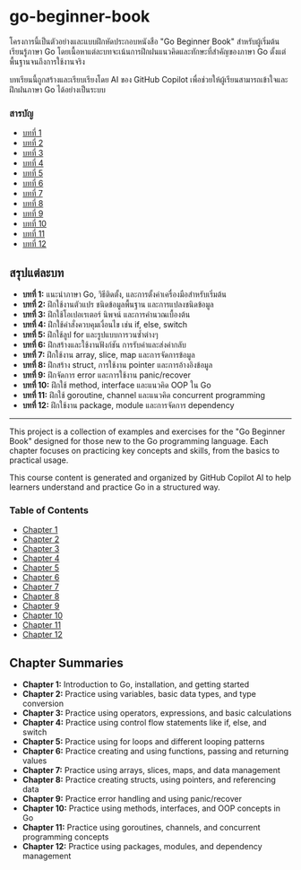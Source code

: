 # go-beginner-book


โครงการนี้เป็นตัวอย่างและแบบฝึกหัดประกอบหนังสือ "Go Beginner Book" สำหรับผู้เริ่มต้นเรียนรู้ภาษา Go โดยเนื้อหาแต่ละบทจะเน้นการฝึกฝนแนวคิดและทักษะที่สำคัญของภาษา Go ตั้งแต่พื้นฐานจนถึงการใช้งานจริง

บทเรียนนี้ถูกสร้างและเรียบเรียงโดย AI ของ GitHub Copilot เพื่อช่วยให้ผู้เรียนสามารถเข้าใจและฝึกฝนภาษา Go ได้อย่างเป็นระบบ

### สารบัญ

- [บทที่ 1](chapter01/th/README.md)
- [บทที่ 2](chapter02/th/README.md)
- [บทที่ 3](chapter03/th/README.md)
- [บทที่ 4](chapter04/th/README.md)
- [บทที่ 5](chapter05/th/README.md)
- [บทที่ 6](chapter06/th/README.md)
- [บทที่ 7](chapter07/th/README.md)
- [บทที่ 8](chapter08/th/README.md)
- [บทที่ 9](chapter09/th/README.md)
- [บทที่ 10](chapter10/th/README.md)
- [บทที่ 11](chapter11/th/README.md)
- [บทที่ 12](chapter12/th/README.md)

## สรุปแต่ละบท

- **บทที่ 1:** แนะนำภาษา Go, วิธีติดตั้ง, และการตั้งค่าเครื่องมือสำหรับเริ่มต้น
- **บทที่ 2:** ฝึกใช้งานตัวแปร ชนิดข้อมูลพื้นฐาน และการแปลงชนิดข้อมูล
- **บทที่ 3:** ฝึกใช้โอเปอเรเตอร์ นิพจน์ และการคำนวณเบื้องต้น
- **บทที่ 4:** ฝึกใช้คำสั่งควบคุมเงื่อนไข เช่น if, else, switch
- **บทที่ 5:** ฝึกใช้ลูป for และรูปแบบการวนซ้ำต่างๆ
- **บทที่ 6:** ฝึกสร้างและใช้งานฟังก์ชัน การรับค่าและส่งค่ากลับ
- **บทที่ 7:** ฝึกใช้งาน array, slice, map และการจัดการข้อมูล
- **บทที่ 8:** ฝึกสร้าง struct, การใช้งาน pointer และการอ้างอิงข้อมูล
- **บทที่ 9:** ฝึกจัดการ error และการใช้งาน panic/recover
- **บทที่ 10:** ฝึกใช้ method, interface และแนวคิด OOP ใน Go
- **บทที่ 11:** ฝึกใช้ goroutine, channel และแนวคิด concurrent programming
- **บทที่ 12:** ฝึกใช้งาน package, module และการจัดการ dependency

---

This project is a collection of examples and exercises for the "Go Beginner Book" designed for those new to the Go programming language. Each chapter focuses on practicing key concepts and skills, from the basics to practical usage.

This course content is generated and organized by GitHub Copilot AI to help learners understand and practice Go in a structured way.

### Table of Contents

- [Chapter 1](chapter01/en/README.md)
- [Chapter 2](chapter02/en/README.md)
- [Chapter 3](chapter03/en/README.md)
- [Chapter 4](chapter04/en/README.md)
- [Chapter 5](chapter05/en/README.md)
- [Chapter 6](chapter06/en/README.md)
- [Chapter 7](chapter07/en/README.md)
- [Chapter 8](chapter08/en/README.md)
- [Chapter 9](chapter09/en/README.md)
- [Chapter 10](chapter10/en/README.md)
- [Chapter 11](chapter11/en/README.md)
- [Chapter 12](chapter12/en/README.md)

## Chapter Summaries

- **Chapter 1:** Introduction to Go, installation, and getting started
- **Chapter 2:** Practice using variables, basic data types, and type conversion
- **Chapter 3:** Practice using operators, expressions, and basic calculations
- **Chapter 4:** Practice using control flow statements like if, else, and switch
- **Chapter 5:** Practice using for loops and different looping patterns
- **Chapter 6:** Practice creating and using functions, passing and returning values
- **Chapter 7:** Practice using arrays, slices, maps, and data management
- **Chapter 8:** Practice creating structs, using pointers, and referencing data
- **Chapter 9:** Practice error handling and using panic/recover
- **Chapter 10:** Practice using methods, interfaces, and OOP concepts in Go
- **Chapter 11:** Practice using goroutines, channels, and concurrent programming concepts
- **Chapter 12:** Practice using packages, modules, and dependency management
